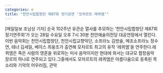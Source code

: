 ```yaml
---
categories: e
title: "천안시립합창단 제87회 정기공연 ‘모차르트 레퀴엠’"
---
```

[매일일보 조남상 기자] 순국 102주년 유관순 열사를 추모하는 ‘천안시립합창단 제87회 정기연주회’가 오는 28일 수요일 오후 7시 30분 천안예술의전당 대공연장에서 열린다.이번 음악회는 천안시립합창단, 천안시립교향악단, 소프라노 김방술, 메조소프라노 정수연, 테너 김세일, 베이스 최웅조가 출연해 모차르트 최고의 유작 ‘레퀴엠’을 연주한다.레퀴엠은 죽은 사람의 영혼을 위로하는 미사 음악이지만 현대에 와서는 대규모 합창음악 장르의 하나로 연주되고 있다.그중에서도 모차르트의 레퀴엠은 아름다움으로 응축된 목소리와 기악의 어우러짐, 관악